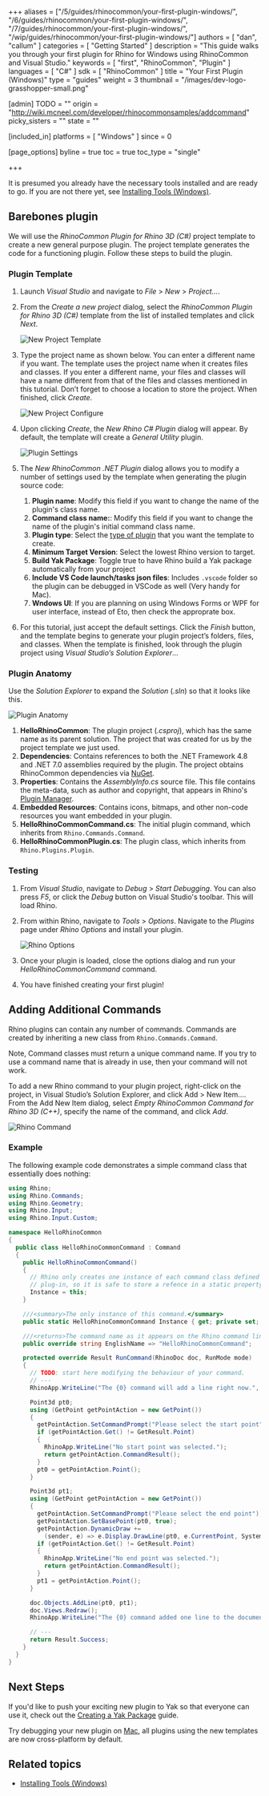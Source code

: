 +++
aliases = ["/5/guides/rhinocommon/your-first-plugin-windows/", "/6/guides/rhinocommon/your-first-plugin-windows/", "/7/guides/rhinocommon/your-first-plugin-windows/", "/wip/guides/rhinocommon/your-first-plugin-windows/"]
authors = [ "dan", "callum" ]
categories = [ "Getting Started" ]
description = "This guide walks you through your first plugin for Rhino for Windows using RhinoCommon and Visual Studio."
keywords = [ "first", "RhinoCommon", "Plugin" ]
languages = [ "C#" ]
sdk = [ "RhinoCommon" ]
title = "Your First Plugin (Windows)"
type = "guides"
weight = 3
thumbnail = "/images/dev-logo-grasshopper-small.png"

[admin]
TODO = ""
origin = "http://wiki.mcneel.com/developer/rhinocommonsamples/addcommand"
picky_sisters = ""
state = ""

[included_in]
platforms = [ "Windows" ]
since = 0

[page_options]
byline = true
toc = true
toc_type = "single"

+++

It is presumed you already have the necessary tools installed and are ready to go. If you are not there yet, see [Installing Tools (Windows)](/guides/rhinocommon/installing-tools-windows).

## Barebones plugin

We will use the _RhinoCommon Plugin for Rhino 3D (C#)_ project template to create a new general purpose plugin. The project template generates the code for a functioning plugin. Follow these steps to build the plugin.

### Plugin Template

1. Launch _Visual Studio_ and navigate to _File_ > _New_ > _Project..._.
2. From the _Create a new project_ dialog, select the _RhinoCommon Plugin for Rhino 3D (C#)_ template from the list of installed templates and click _Next_.

   ![New Project Template](/images/your-first-plugin-windows-01.png)

3. Type the project name as shown below. You can enter a different name if you want. The template uses the project name when it creates files and classes. If you enter a different name, your files and classes will have a name different from that of the files and classes mentioned in this tutorial. Don’t forget to choose a location to store the project. When finished, click _Create_.

   ![New Project Configure](/images/your-first-plugin-windows-02.png)

4. Upon clicking _Create_, the _New Rhino C# Plugin_ dialog will appear. By default, the template will create a _General Utility_ plugin.

   ![Plugin Settings](/images/your-first-plugin-windows-03.png)

5. The _New RhinoCommon .NET Plugin_ dialog allows you to modify a number of settings used by the template when generating the plugin source code:
   1. **Plugin name**: Modify this field if you want to change the name of the plugin's class name.
   1. **Command class name:**: Modify this field if you want to change the name of the plugin's initial command class name.
   1. **Plugin type**: Select the [type of plugin](/guides/general/what-is-a-rhino-plugin) that you want the template to create.
   1. **Minimum Target Version**: Select the lowest Rhino version to target.
   1. **Build Yak Package**: Toggle true to have Rhino build a Yak package automatically from your project
   1. **Include VS Code launch/tasks json files**: Includes `.vscode` folder so the plugin can be debugged in VSCode as well (Very handy for Mac).
   1. **Wndows UI**: If you are planning on using Windows Forms or WPF for user interface, instead of Eto, then check the approprate box.
6. For this tutorial, just accept the default settings. Click the _Finish_ button, and the template begins to generate your plugin project’s folders, files, and classes. When the template is finished, look through the plugin project using _Visual Studio’s Solution Explorer_...

### Plugin Anatomy

Use the _Solution Explorer_ to expand the _Solution_ (_.sln_) so that it looks like this.

![Plugin Anatomy](/images/your-first-plugin-windows-04.png)

1. **HelloRhinoCommon**: The plugin project (_.csproj_), which has the same name as its parent solution. The project that was created for us by the project template we just used.
1. **Dependencies**: Contains references to both the .NET Framework 4.8 and .NET 7.0 assemblies required by the plugin. The project obtains RhinoCommon dependencies via [NuGet](https://www.nuget.org/packages/rhinocommon).
1. **Properties**: Contains the _AssemblyInfo.cs_ source file. This file contains the meta-data, such as author and copyright, that appears in Rhino's [Plugin Manager](https://docs.mcneel.com/rhino/8/help/en-us/index.htm#options/plug-ins.htm).
1. **Embedded Resources**: Contains icons, bitmaps, and other non-code resources you want embedded in your plugin.
1. **HelloRhinoCommonCommand.cs**: The initial plugin command, which inherits from `Rhino.Commands.Command`.
1. **HelloRhinoCommonPlugin.cs**: The plugin class, which inherits from `Rhino.Plugins.Plugin`.

### Testing

1. From _Visual Studio_, navigate to _Debug_ > _Start Debugging_. You can also press _F5_, or click the _Debug_ button on Visual Studio's toolbar. This will load Rhino.
1. From within Rhino, navigate to _Tools_ > _Options_. Navigate to the _Plugins_ page under _Rhino Options_ and install your plugin.

   ![Rhino Options](/images/your-first-plugin-windows-05.png)

1. Once your plugin is loaded, close the options dialog and run your _HelloRhinoCommonCommand_ command.
1. You have finished creating your first plugin!

## Adding Additional Commands

Rhino plugins can contain any number of commands. Commands are created by inheriting a new class from `Rhino.Commands.Command`.

Note, Command classes must return a unique command name. If you try to use a command name that is already in use, then your command will not work.

To add a new Rhino command to your plugin project, right-click on the project, in Visual Studio’s Solution Explorer, and click Add > New Item…. From the Add New Item dialog, select _Empty RhinoCommon Command for Rhino 3D (C++)_, specify the name of the command, and click _Add_.

![Rhino Command](/images/your-first-plugin-windows-06.png)

### Example

The following example code demonstrates a simple command class that essentially does nothing:

```cs
using Rhino;
using Rhino.Commands;
using Rhino.Geometry;
using Rhino.Input;
using Rhino.Input.Custom;

namespace HelloRhinoCommon
{
  public class HelloRhinoCommonCommand : Command
  {
    public HelloRhinoCommonCommand()
    {
      // Rhino only creates one instance of each command class defined in a
      // plug-in, so it is safe to store a refence in a static property.
      Instance = this;
    }

    ///<summary>The only instance of this command.</summary>
    public static HelloRhinoCommonCommand Instance { get; private set; }

    ///<returns>The command name as it appears on the Rhino command line.</returns>
    public override string EnglishName => "HelloRhinoCommonCommand";

    protected override Result RunCommand(RhinoDoc doc, RunMode mode)
    {
      // TODO: start here modifying the behaviour of your command.
      // ---
      RhinoApp.WriteLine("The {0} command will add a line right now.", EnglishName);

      Point3d pt0;
      using (GetPoint getPointAction = new GetPoint())
      {
        getPointAction.SetCommandPrompt("Please select the start point");
        if (getPointAction.Get() != GetResult.Point)
        {
          RhinoApp.WriteLine("No start point was selected.");
          return getPointAction.CommandResult();
        }
        pt0 = getPointAction.Point();
      }

      Point3d pt1;
      using (GetPoint getPointAction = new GetPoint())
      {
        getPointAction.SetCommandPrompt("Please select the end point");
        getPointAction.SetBasePoint(pt0, true);
        getPointAction.DynamicDraw +=
          (sender, e) => e.Display.DrawLine(pt0, e.CurrentPoint, System.Drawing.Color.DarkRed);
        if (getPointAction.Get() != GetResult.Point)
        {
          RhinoApp.WriteLine("No end point was selected.");
          return getPointAction.CommandResult();
        }
        pt1 = getPointAction.Point();
      }

      doc.Objects.AddLine(pt0, pt1);
      doc.Views.Redraw();
      RhinoApp.WriteLine("The {0} command added one line to the document.", EnglishName);

      // ---
      return Result.Success;
    }
  }
}
```

## Next Steps

If you'd like to push your exciting new plugin to Yak so that everyone can use it, check out the [Creating a Yak Package](/guides/yak/creating-a-rhino-plugin-package/) guide.

Try debugging your new plugin on [Mac](/guides/rhinocommon/your-first-plugin-mac/), all plugins using the new templates are now cross-platform by default.

## Related topics

- [Installing Tools (Windows)](/guides/rhinocommon/installing-tools-windows)
